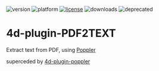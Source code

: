 ![version](https://img.shields.io/badge/version-17%2B-3E8B93)
![platform](https://img.shields.io/static/v1?label=platform&message=mac-64%20|%20win-32%20|%20win-64&color=blue)
[![license](https://img.shields.io/github/license/miyako/4d-plugin-PDF2TEXT)](LICENSE)
![downloads](https://img.shields.io/github/downloads/miyako/4d-plugin-PDF2TEXT/total)
![deprecated](https://img.shields.io/badge/-deprecated-inactive)

# 4d-plugin-PDF2TEXT
Extract text from PDF, using [Poppler](https://poppler.freedesktop.org)

superceded by [4d-plugin-poppler](https://github.com/miyako/4d-plugin-poppler)
